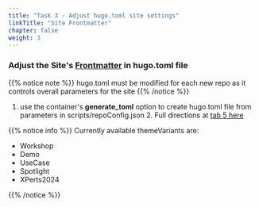 ```yaml
---
title: "Task 3 - Adjust hugo.toml site settings"
linkTitle: "Site Frontmatter"
chapter: false
weight: 3
---
```


### Adjust the Site's [Frontmatter](https://gohugo.io/content-management/front-matter/) in hugo.toml file 
{{% notice note %}} hugo.toml must be modified for each new repo as it controls overall parameters for the site {{% /notice %}}

1. use the container's **generate_toml** option to create hugo.toml file from parameters in scripts/repoConfig.json
   2. Full directions at [tab 5 here](../HugoUpgrade.html)
   
{{% notice info %}}  Currently available themeVariants are:
- Workshop
- Demo
- UseCase
- Spotlight
- XPerts2024

{{% /notice %}}
